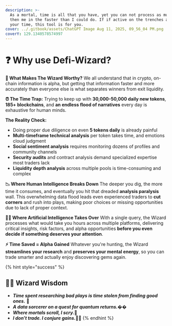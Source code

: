 ```yaml
---
description: >-
  As a mortal, time is all that you have, yet you can not process as much info
  then me in the faster than I could do. If if active on the trenches and values
  your time, this tool is for you.
cover: ../.gitbook/assets/ChatGPT Image Aug 11, 2025, 09_56_04 PM.png
coverY: 129.1340578574997
---
```


# ❓ Why use Defi-Wizard?

**🤑 What Makes The Wizard Worthy?** We all understand that in crypto, on-chain information is alpha, but getting that information faster and more accurately than everyone else is what separates winners from exit liquidity.

**⏰ The Time Trap:** Trying to keep up with **30,000-50,000 daily new tokens**, **185+ blockchains**, and **an endless flood of narratives** every day is exhaustive for human minds.

**The Reality Check:**

* Doing proper due diligence on even **5 tokens daily** is already painful
* **Multi-timeframe technical analysis** per token takes time, and emotions cloud judgment
* **Social sentiment analysis** requires monitoring dozens of profiles and community channels
* **Security audits** and contract analysis demand specialized expertise most traders lack
* **Liquidity depth analysis** across multiple pools is time-consuming and complex

**📉 Where Human Intelligence Breaks Down** The deeper you dig, the more time it consumes, and eventually you hit that dreaded **analysis paralysis** wall. This overwhelming data flood leads even experienced traders to **cut corners** and rush into plays, making poor choices or missing opportunities due to lack of proper context.

**🧙‍♂️ Where Artificial Intelligence Takes Over** With a single query, the Wizard processes what would take you hours across multiple platforms, delivering critical insights, risk factors, and alpha opportunities **before you even decide if something deserves your attention**.

**⚡ Time Saved = Alpha Gained** Whatever you're hunting, the Wizard **streamlines your research** and **preserves your mental energy**, so you can trade smarter and actually enjoy discovering gems again.

{% hint style="success" %}
## **🧙‍♂️ Wizard Wisdom**

* _**Time spent researching bad plays is time stolen from finding good ones.**_ 🧭
* _**A data sorcerer on a quest for quantum returns.**_&#xD83D;�
* _**Where mortals scroll, I scry.**_**📜**
* _**I don’t trade. I conjure gains.**_**🧙‍♂️**
{% endhint %}
